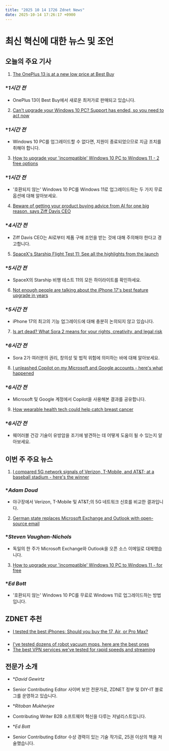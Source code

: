 ```yaml
---
title: "2025 10 14 1726 Zdnet News"
date: 2025-10-14 17:26:17 +0900
---
```


# 최신 혁신에 대한 뉴스 및 조언
## 오늘의 주요 기사 

1. [The OnePlus 13 is at a new low price at Best Buy](https://www.zdnet.com/article/one-of-our-favorite-android-phones-of-2025-is-now-150-off-at-best-buy/) 
### **1시간 전*
* OnePlus 13이 Best Buy에서 새로운 최저가로 판매되고 있습니다. 

2. [Can't upgrade your Windows 10 PC? Support has ended, so you need to act now](https://www.zdnet.com/article/cant-upgrade-your-windows-10-pc-support-has-ended-so-you-need-to-act-now/) 
### **1시간 전*
* Windows 10 PC를 업그레이드할 수 없다면, 지원이 종료되었으므로 지금 조치를 취해야 합니다. 

3. [How to upgrade your 'incompatible' Windows 10 PC to Windows 11 - 2 free options](https://www.zdnet.com/article/how-to-upgrade-your-incompatible-windows-10-pc-to-windows-11-2-free-options/) 
### **1시간 전*
* '호환되지 않는' Windows 10 PC를 Windows 11로 업그레이드하는 두 가지 무료 옵션에 대해 알아보세요. 

4. [Beware of getting your product buying advice from AI for one big reason, says Ziff Davis CEO](https://www.zdnet.com/article/beware-of-getting-your-product-buying-advice-from-ai-for-one-big-reason-says-ziff-davis-ceo/) 
### **4시간 전*
* Ziff Davis CEO는 AI로부터 제품 구매 조언을 받는 것에 대해 주의해야 한다고 경고합니다. 

5. [SpaceX's Starship Flight Test 11: See all the highlights from the launch](https://www.zdnet.com/article/video/spacexs-starship-flight-test-11-see-all-the-highlights-from-the-launch/) 
### **5시간 전*
* SpaceX의 Starship 비행 테스트 11의 모든 하이라이트를 확인하세요. 

6. [Not enough people are talking about the iPhone 17's best feature upgrade in years](https://www.zdnet.com/article/not-enough-people-are-talking-about-the-iphone-17s-best-feature-upgrade-in-years/) 
### **5시간 전*
* iPhone 17의 최고의 기능 업그레이드에 대해 충분히 논의되지 않고 있습니다. 

7. [Is art dead? What Sora 2 means for your rights, creativity, and legal risk](https://www.zdnet.com/article/is-art-dead-what-sora-2-means-for-your-rights-creativity-and-legal-risk/) 
### **6시간 전*
* Sora 2가 여러분의 권리, 창의성 및 법적 위험에 의미하는 바에 대해 알아보세요. 

8. [I unleashed Copilot on my Microsoft and Google accounts - here's what happened](https://www.zdnet.com/article/i-unleashed-copilot-on-my-microsoft-and-google-accounts-heres-what-happened/) 
### **6시간 전*
* Microsoft 및 Google 계정에서 Copilot을 사용해본 결과를 공유합니다. 

9. [How wearable health tech could help catch breast cancer](https://www.zdnet.com/article/how-wearable-health-tech-could-help-catch-breast-cancer/) 
### **6시간 전*
* 웨어러블 건강 기술이 유방암을 조기에 발견하는 데 어떻게 도움이 될 수 있는지 알아보세요.

## 이번 주 주요 뉴스 

1. [I compared 5G network signals of Verizon, T-Mobile, and AT&T; at a baseball stadium - here's the winner](https://www.zdnet.com/article/i-compared-5g-network-signals-of-verizon-t-mobile-and-at-t-at-a-baseball-stadium-heres-the-verdict/) 
### **Adam Doud*
* 야구장에서 Verizon, T-Mobile 및 AT&T;의 5G 네트워크 신호를 비교한 결과입니다. 

2. [German state replaces Microsoft Exchange and Outlook with open-source email](https://www.zdnet.com/article/german-state-replaces-microsoft-exchange-and-outlook-with-open-source-email/) 
### **Steven Vaughan-Nichols*
* 독일의 한 주가 Microsoft Exchange와 Outlook을 오픈 소스 이메일로 대체했습니다. 

3. [How to upgrade your 'incompatible' Windows 10 PC to Windows 11 - for free](https://www.zdnet.com/article/how-to-upgrade-your-incompatible-windows-10-pc-to-windows-11-2-free-options/) 
### **Ed Bott*
* '호환되지 않는' Windows 10 PC를 무료로 Windows 11로 업그레이드하는 방법입니다.

## ZDNET 추천
- [I tested the best iPhones: Should you buy the 17, Air, or Pro Max?](https://www.zdnet.com/article/best-iphone/) 

### 
- [I've tested dozens of robot vacuum mops, here are the best ones](https://www.zdnet.com/home-and-office/kitchen-household/best-robot-vacuum-mop/) 
- [The best VPN services we've tested for rapid speeds and streaming](https://www.zdnet.com/article/best-vpn/) 

## 전문가 소개 
- **David Gewirtz*
* Senior Contributing Editor 사이버 보안 전문가로, ZDNET 정부 및 DIY-IT 블로그를 운영하고 있습니다. 
- **Ritoban Mukherjee*
* Contributing Writer B2B 소프트웨어 혁신을 다루는 저널리스트입니다. 
- **Ed Bott*
* Senior Contributing Editor 수상 경력이 있는 기술 작가로, 25권 이상의 책을 저술했습니다.